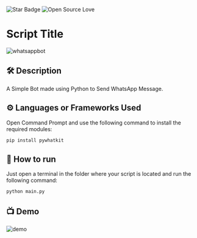 <!--Please do not remove this part-->
![Star Badge](https://img.shields.io/static/v1?label=%F0%9F%8C%9F&message=If%20Useful&style=style=flat&color=BC4E99)
![Open Source Love](https://badges.frapsoft.com/os/v1/open-source.svg?v=103)

# Script Title

<!--An image is an illustration for your project, the tip here is using your sense of humour as much as you can :D 

You can copy paste my markdown photo insert as following:
<p align="center">
<img src="your-source-is-here" width=40% height=40%>
-->
![whatsappbot](https://user-images.githubusercontent.com/87910771/147886971-3b084c89-3370-43a6-9bf7-cf31716691be.png)


## 🛠️ Description
<!--Remove the below lines and add yours -->
A Simple Bot made using Python to Send WhatsApp Message.

## ⚙️ Languages or Frameworks Used
<!--Remove the below lines and add yours -->
Open Command Prompt and use the following command to install the required modules:

```sh 
pip install pywhatkit
```

## 🌟 How to run
<!--Remove the below lines and add yours -->
Just open a terminal in the folder where your script is located and run the following command:

```sh
python main.py
```

## 📺 Demo

![demo](https://user-images.githubusercontent.com/87910771/147886979-a12cd79a-8f49-4603-b568-4991dde28feb.jpg)

